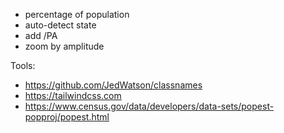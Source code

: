 - percentage of population
- auto-detect state
- add /PA
- zoom by amplitude

Tools:
- https://github.com/JedWatson/classnames
- https://tailwindcss.com
- https://www.census.gov/data/developers/data-sets/popest-popproj/popest.html